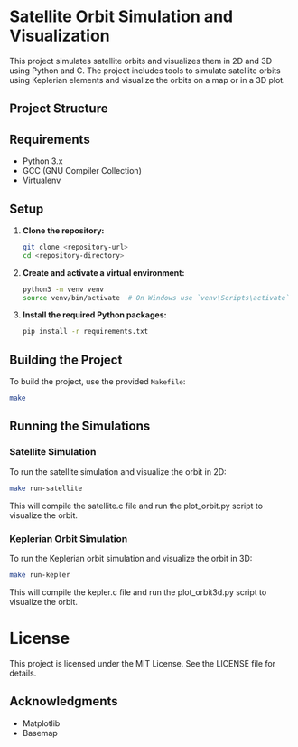 # Satellite Orbit Simulation and Visualization

This project simulates satellite orbits and visualizes them in 2D and 3D using Python and C. The project includes tools to simulate satellite orbits using Keplerian elements and visualize the orbits on a map or in a 3D plot.

## Project Structure


## Requirements

- Python 3.x
- GCC (GNU Compiler Collection)
- Virtualenv

## Setup

1. **Clone the repository:**

    ```sh
    git clone <repository-url>
    cd <repository-directory>
    ```

2. **Create and activate a virtual environment:**

    ```sh
    python3 -m venv venv
    source venv/bin/activate  # On Windows use `venv\Scripts\activate`
    ```

3. **Install the required Python packages:**

    ```sh
    pip install -r requirements.txt
    ```

## Building the Project

To build the project, use the provided `Makefile`:

```sh
make
```

## Running the Simulations

### Satellite Simulation
To run the satellite simulation and visualize the orbit in 2D:

```sh
make run-satellite
```

This will compile the satellite.c file and run the plot_orbit.py script to visualize the orbit.

### Keplerian Orbit Simulation

To run the Keplerian orbit simulation and visualize the orbit in 3D:

```sh
make run-kepler
```

This will compile the kepler.c file and run the plot_orbit3d.py script to visualize the orbit.

# License
This project is licensed under the MIT License. See the LICENSE file for details.

## Acknowledgments
- Matplotlib
- Basemap
